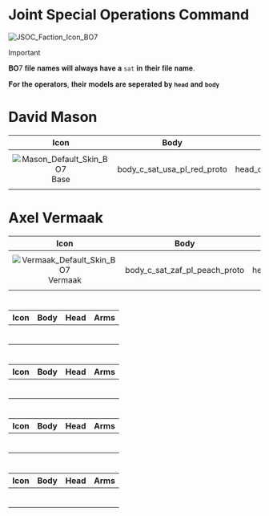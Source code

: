# Joint Special Operations Command

![JSOC_Faction_Icon_BO7](https://github.com/user-attachments/assets/3c76fc9f-810c-459a-8cca-0c371082b42e)

> [!IMPORTANT]
> 
>𝐁𝐎7 𝐟𝐢𝐥𝐞 𝐧𝐚𝐦𝐞𝐬 𝐰𝐢𝐥𝐥 𝐚𝐥𝐰𝐚𝐲𝐬 𝐡𝐚𝐯𝐞 𝐚 `sat` 𝐢𝐧 𝐭𝐡𝐞𝐢𝐫 𝐟𝐢𝐥𝐞 𝐧𝐚𝐦𝐞.
>
> 𝐅𝐨𝐫 𝐭𝐡𝐞 𝐨𝐩𝐞𝐫𝐚𝐭𝐨𝐫𝐬, 𝐭𝐡𝐞𝐢𝐫 𝐦𝐨𝐝𝐞𝐥𝐬 𝐚𝐫𝐞 𝐬𝐞𝐩𝐞𝐫𝐚𝐭𝐞𝐝 𝐛𝐲 `𝐡𝐞𝐚𝐝` 𝐚𝐧𝐝 `𝐛𝐨𝐝𝐲`
>

# David Mason

| Icon | Body | Head | Arms
| :--: | :--: | :--: | :--:
| | | | | 
 ![Mason_Default_Skin_BO7](https://github.com/user-attachments/assets/c2878671-d099-4b59-8016-54d4686878c0)<br> Base | body_c_sat_usa_pl_red_proto | head_c_sat_usa_pl_red_proto | vm_c_sat_usa_pl_red_proto |
| | | | | 

# Axel Vermaak

| Icon | Body | Head | Arms
| :--: | :--: | :--: | :--:
| | | | | 
![Vermaak_Default_Skin_BO7](https://github.com/user-attachments/assets/d060ff4a-4c5f-46e0-9f4c-c1f4a3befbda) <br> Vermaak | body_c_sat_zaf_pl_peach_proto | head_c_sat_zaf_pl_peach_proto | vm_c_sat_zaf_pl_peach_proto |
| | | | | 



# 

| Icon | Body | Head | Arms
| :--: | :--: | :--: | :--:
| | | | | 
|  <br> | |  |  |
| | | | | 



# 

| Icon | Body | Head | Arms
| :--: | :--: | :--: | :--:
| | | | | 
|  <br> | |  |  |
| | | | | 


# 

| Icon | Body | Head | Arms
| :--: | :--: | :--: | :--:
| | | | | 
|  <br> | |  |  |
| | | | | 

# 

| Icon | Body | Head | Arms
| :--: | :--: | :--: | :--:
| | | | | 
|  <br> | |  |  |
| | | | | 


